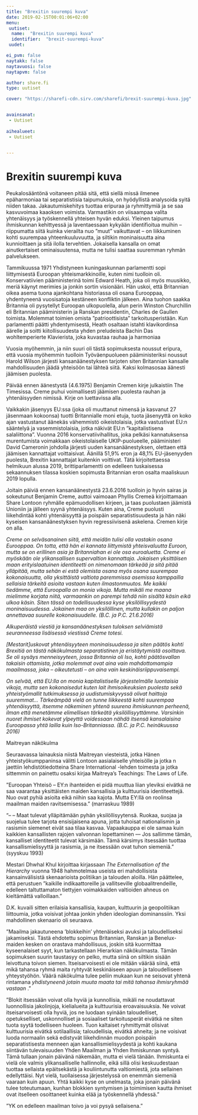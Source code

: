 ```yaml
---
title: "Brexitin suurempi kuva"
date: 2019-02-15T00:01:06+02:00
menu:
 uutiset:
  name:  "Brexitin suurempi kuva"
  identifier:  "brexit-suurempi-kuva"
 uudet:

ei_pvm: false
naytakk: false
naytavuosi: false
naytapvm: false

author: share.fi
type: uutiset

cover: "https://sharefi-cdn.sirv.com/sharefi/brexit-suurempi-kuva.jpg"


avainsanat:
 - Uutiset
 
aihealueet:
 - Uutiset
 

---
```



<div class="alustus">
<h1>
    Brexitin suurempi kuva
</h1>
<p>
    Peukalosääntönä voitaneen pitää sitä, että siellä missä ilmenee
    epäharmoniaa tai separatistisia taipumuksia, on hyödyllistä analysoida
    syitä niiden takaa. Jakautumiskehitys tuottaa eripuraa ja ryhmittymiä ja se
    saa kasvuvoimaa kaaoksen voimista. Varmastikin on viisaampaa valita
    yhtenäisyys ja työskennellä yhteisen hyvän eduksi. Yleinen taipumus
    ihmiskunnan kehittyessä ja laventaessaan kykyään identifioitua muihin –
    riippumatta siitä kuinka vierailta nuo ”muut” vaikuttavat – on liikkuminen
    kohti suurempaa yhteenkuuluvuutta, ja siltikin moninaisuutta aina
    kunnioittaen ja sitä ilolla tervehtien. Jokaisella kansalla on omat
    ainutkertaiset ominaisuutensa, mutta ne tulisi saattaa suuremman ryhmän
    palvelukseen.
</p></div>
<p>
    Tammikuussa 1971 Yhdistyneen kuningaskunnan parlamentti sopi liittymisestä
    Euroopan yhteismarkkinoille, kuten nimi tuolloin oli. Konservatiivien
    pääministerinä toimi Edward Heath, joka oli myös muusikko, meriä käynyt
    merimies ja jonkin sortin visionääri. Hän uskoi, että Britannian oikea
    asema tuona ajankohtana historiassa oli osana Eurooppaa, yhdentyneenä
    vuosisatoja kestäneen konfliktin jälkeen. Aina tuohon saakka Britannia oli
    pysytellyt Euroopan ulkopuolella, alun perin Winston Churchillin eli
    Britannian pääministerin ja Ranskan presidentin, Charles de Gaullen
    toimista. Molemmat toimien omista ”patrioottisista” tarkoitusperistään. Kun
    parlamentti päätti yhdentymisestä, Heath osaltaan istahti klavikordinsa
    äärelle ja soitti kiitollisuudesta yhden preludeista Bachin Das
    wohltemperierte Klavierista, joka kuvastaa rauhaa ja harmoniaa
</p>
<p>
    Vuosia myöhemmin, ja niin suuri oli tästä sopimuksesta noussut eripura,
    että vuosia myöhemmin tuolloin Työväenpuolueen pääministeriksi noussut
    Harold Wilson järjesti kansanäänestyksen tarjoten siten Britannian kansalle
    mahdollisuuden jäädä yhteisöön tai lähteä siitä. Kaksi kolmasosaa äänesti
    jäämisen puolesta.
</p>
<p>
    Päivää ennen äänestystä (4.6.1975) Benjamin Cremen kirje julkaistiin The
    Timesissa. Creme puhui voimallisesti jäämisen puolesta rauhan ja
    yhtenäisyyden nimissä. Kirje on luettavissa alla.
</p>
<p>
    Vaikkakin jäsenyys EU:ssa (joka oli muuttanut nimensä ja kasvanut 27
    jäsenmaan kokoonsa) tuotti Britannialle moni etuja, tuota jäsenyyttä on
    koko ajan vastustanut äänekäs vähemmistö oikeistolaisia, jotka vastustivat
    EU:n sääntelyä ja vasemmistolaisia, jotka näkivät EU:n ”kapitalistisena
    salaliittona”. Vuonna 2016 konservatiivihallitus, joka pelkäsi
    kannatuksensa murentumista voimakkaan oikeistolaiselle UKIP-puolueelle,
    pääministeri David Cameronin johdolla järjesti uuden kansanäänestyksen,
    olettaen että jäämisen kannattajat voittaisivat. Äänillä 51,9% eron ja
    48,1% EU-jäsenyyden puolesta, Brexitin kannattajat kuitenkin voittivat.
    Tätä kirjoitettaessa helmikuun alussa 2019, brittiparlamentti on edelleen
    tuskaisessa sekaannuksen tilassa koskien sopimusta Britannian eron osalta
    maaliskuun 2019 lopulla.
</p>
<p>
    Joitain päiviä ennen kansanäänestystä 23.6.2016 tuolloin jo hyvin sairas ja
    sokeutunut Benjamin Creme, auttoi vaimoaan Phyllis Cremeä kirjoittamaan
    Share Lontoon ryhmälle epämuodollisen kirjeen, ja taas puolustaen jäämistä
    Unioniin ja jälleen syynä yhtenäisyys. Kuten aina, Creme puolusti
    liikehdintää kohti yhtenäisyyttä ja poispäin separatistisuudesta ja hän
    näki kyseisen kansanäänestyksen hyvin regressiivisenä askelena. Cremen
    kirje on alla.
</p>
<p>
    <em>
        Creme on selväsanainen siitä, että meidän tulisi olla vastakin osana
        Eurooppaa. On totta, että hän ei kannata liittymistä yhteisvaluutta
        Euroon, mutta se on erillinen asia ja Britanniahan ei ole osa
        euroaluetta. Creme ei myöskään ole ylikansallisen supervaltion
        kannattaja. Jokaisen yksittäisen maan erityislaatuinen identiteetti on
        nimenomaan tärkeää ja sitä pitää ylläpitää, mutta sehän ei estä
        olemista osana myös osana suurempaa kokonaisuutta, olla yksittäistä
        valtiota paremmissa asemissa kamppailla sellaisia tärkeitä asioita
        vastaan kuten ilmastonmuutos. Me kaikki tiedämme, että Euroopalla on
        monia vikoja. Mutta mikäli me maana mielimme korjata niitä, varmaankin
        on parempi tehdä niin sisältä käsin eikä ulkoa käsin. Siten tässä on
        todellisuudessa kyse yksilöllisyydestä moninaisuudessa. Jokainen maa on
        yksilöllinen, mutta kullakin on paljon annettavaa suurelle
        kokonaisuudelle.
    </em>
    <em>(B.C. ja P.C. 21.6.2016)</em>
</p>
<p>
    <em></em>
</p>
<p>
    <em>
        Alkuperäistä viestiä ja kansanäänestyksen tuloksen selviämistä
        seuranneessa lisäisessä viestissä Creme totesi.
    </em>
</p>
<p>
    <em></em>
</p>
<p>
    <em>
        [Mestarit]uskovat yhtenäisyyteen moninaisuudessa ja siten päätös kohti
        Brexitiä on tästä näkökulmasta separatistinen ja eristäytymistä
        osoittava. Se oli sysäys menneisyyteen, jossa Britannia oli Iso, kohti
        päätösvallan takaisin ottamista, jotka molemmat ovat aina vain
        mahdottomampia maailmassa, joka – oikeutetusti – on aina vain
        keskinäisriippuvaisempi.
    </em>
</p>
<p>
    <em></em>
</p>
<p>
    <em>
        On selvää, että EU:lla on monia kapitalistiselle järjestelmälle
        luontaisia vikoja, mutta sen kokonaisedut kuten lait ihmisoikeuksien
        puolesta sekä yhteistyömallit tutkimuksessa ja uudistumiskyvyssä olivat
        haittoja suuremmat… Tärkeämpää vielä on tunne liikkeestä kohti
        suurempaa yhtenäisyyttä, itsemme näkeminen yhtenä suurena ihmiskunnan
        perheenä, ilman että menetämme elimellisen tärkeätä yksilöllisyyttämme.
        Varsinkin nuoret ihmiset kokevat ylpeyttä voidessaan nähdä itsensä
        kansalaisina Euroopassa yhtä lailla kuin Iso-Britanniassa.
    </em>
    <em>(B.C. ja P.C. heinäkuussa 2016)</em>
</p>
<p>
    Maitreyan näkökulma
</p>
<p>
    Seuraavassa lainauksia niistä Maitreyan viesteistä, jotka Hänen
    yhteistyökumppaninsa välitti Lontoon aasialaiselle yhteisölle ja jotka n
    jaettiin lehdistötiedotteina Share International -lehden toimesta ja jotka
    sittemmin on painettu osaksi kirjaa Maitreya’s Teachings: The Laws of Life.
</p>
<p>
    ”Euroopan Yhteisö – EY:n ihanteiden ei pidä muuttua liian yleviksi eivätkä
    ne saa vaarantaa yksittäisten maiden kansallisia ja kulttuurisia
    identiteettejä. Nuo ovat pyhiä asioita eikä niihin saa kajota. Mutta EY:llä
    on roolinsa maailman maiden ravitsemisessa.” (marraskuu 1989)
</p>
<p>
    “– – Maat tulevat ylläpitämään pyhän yksilöllisyytensä. Ruokaa, suojaa ja
    suojelua tulee tarjota ensisijaisena apuna, jotta tuhoisat nationalismin ja
    rasismin siemenet eivät saa tilaa kasvaa. Vapaakauppa ei ole samaa kuin
    kaikkien kansallisten rajojen valvonnan lopettaminen –– Jos sallimme tämän,
    kansalliset identiteetit tulevat kärsimään. Tämä kärsimys itsessään tuottaa
    kansallismielisyyttä ja rasismia, ja ne itsessään ovat tuhon siemeniä.”
    (syyskuu 1993)
</p>
<p>
Mestari Dhwhal Khul kirjoittaa kirjassaan    <em>The Externalisation of the Hierarchy</em> vuonna 1948 hahmotelmaa
    useista eri mahdollisista kansainvälisistä skenaarioista politiikan ja
    talouden aloilla. Hän päättelee, että perustuen ”kaikille indikaattoreille
    ja vallitseville globaalitrendeille, edelleen taltuttamaton tiettyjen
    voimakkaiden valtioiden ahneus on kieltämättä valloillaan.”
</p>
<p>
    D.K. kuvaili sitten erilaisia kansallisia, kaupan, kulttuurin ja
    geopolitiikan liittoumia, jotka voisivat johtaa jonkin yhden ideologian
    dominanssiin. Yksi mahdollinen skenaario oli seuraava.
</p>
<p>
    ”Maailma jakautuneena ’blokkeihin’ yhtenäiseksi avuksi ja taloudelliseksi
    jakamiseksi. Tästä ehdotettu sopimus Britannian, Ranskan ja Benelux-maiden
    kesken on orastava mahdollisuus, joskin sitä kuormittaa kyseenalaiset syyt,
    kun tarkastellaan Hierarkian näkökulmasta. Tämän sopimuksen suurin
    taustasyy on pelko, mutta siinä on siltikin sisään leivottuna toivon
    siemen. Itseisarvoisesti ei ole mitään väärää siinä, että mikä tahansa
    ryhmä maita ryhtyvät keskinäiseen apuun ja taloudelliseen yhteystyöhön.
    Väärä näkökulma tulee peliin mukaan kun ne seisovat yhtenä rintamana
    <em>
        yhdistyneenä jotain muuta maata tai mitä tahansa ihmisryhmää vastaan
    </em>
    .”
</p>
<p>
    ”Blokit itsessään voivat olla hyviä ja kunnollisia, mikäli ne noudattavat
    luonnollisia jakolinjoja, kielialueita ja kulttuurisia eroavaisuuksia. Ne
    voivat itseisarvoisesti olla hyviä, jos ne luodaan syinään taloudelliset,
    opetukselliset, uskonnolliset ja sosiaaliset tarkoitusperät eivätkä ne
    siten tuota syytä todelliseen huoleen. Tuon kaltaiset ryhmittymät olisivat
    kulttuurisia eivätkä sotilaallisia; taloudellisia, eivätkä ahneita; ja ne
    voisivat luoda normaalin sekä edistyvät liikehdinnän muodon poispäin
    separatistisesta menneen ajan kansallismielisyydestä ja kohti kaukana
    siintävän tulevaisuuden Yhden Maailman ja Yhden Ihmiskunnan syntyä. Tämä
    tullaan jonain päivänä näkemään, mutta ei vielä tänään. Ihmiskunta ei vielä
    ole valmis ylikansalliselle hallinnolle, eikä sillä olisi keskuudestaan
    tuottaa sellaista epäitsekästä ja kouliintunutta valtiomiestä, jota
    sellainen edellyttäisi. Nyt vielä, tuollaisessa järjestelyssä on enemmän
    siemeniä vaaraan kuin apuun. Yhtä kaikki kyse on unelmasta, joka jonain
    päivänä tulee toteutumaan, kunhan blokkien syntymisen ja toimimisen kautta
    ihmiset ovat itselleen osoittaneet kuinka elää ja työskennellä yhdessä.”
</p>

<p>
    ”YK on edelleen maailman toivo ja voi pysyä sellaisena.”
</p>